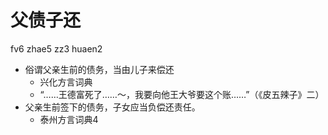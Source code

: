 # 父债子还
fv6 zhae5 zz3 huaen2
+ 俗谓父亲生前的债务，当由儿子来偿还
  * 兴化方言词典
  - “……王德富死了……～，我要向他王大爷要这个账……”（《皮五辣子》二）
+ 父亲生前签下的债务，子女应当负偿还责任。
  * 泰州方言词典4
